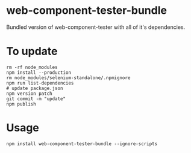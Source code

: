# web-component-tester-bundle

Bundled version of web-component-tester with all of it's dependencies.

# To update
	
	rm -rf node_modules
	npm install --production
	rm node_modules/selenium-standalone/.npmignore
	npm run list-dependencies
	# update package.json
	npm version patch
	git commit -m "update"
	npm publish

# Usage

	npm install web-component-tester-bundle --ignore-scripts